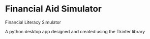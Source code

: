 # Financial Aid Simulator
Financial Literacy Simulator

A python desktop app designed and created using the Tkinter library
